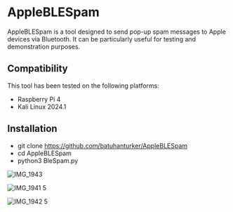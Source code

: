 # AppleBLESpam

AppleBLESpam is a tool designed to send pop-up spam messages to Apple devices via Bluetooth. It can be particularly useful for testing and demonstration purposes.

## Compatibility

This tool has been tested on the following platforms:

- Raspberry Pi 4
- Kali Linux 2024.1

## Installation

- git clone https://github.com/batuhanturker/AppleBLESpam
- cd AppleBLESpam
- python3 BleSpam.py

![IMG_1943](https://github.com/batuhanturker/AppleBLESpam/assets/57283569/5c47e962-9b1f-41d7-8d74-2e4f4e27f98d)

![IMG_1941 5](https://github.com/batuhanturker/AppleBLESpam/assets/57283569/e05af44e-85a9-4140-b39d-b67a85decd4c)

![IMG_1942 5](https://github.com/batuhanturker/AppleBLESpam/assets/57283569/aa1b23fd-788d-41e2-952d-81d14ef1d138)
